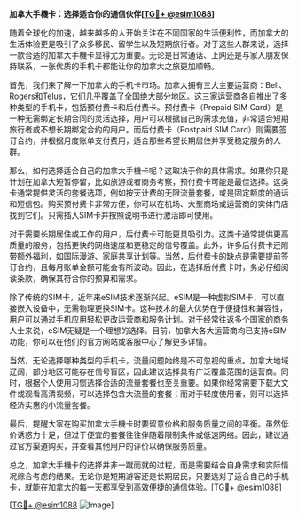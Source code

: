 **加拿大手機卡：选择适合你的通信伙伴[[TG💪+ @esim1088](https://t.me/s/esim1088)]**

随着全球化的加速，越来越多的人开始关注在不同国家的生活便利性，而加拿大的生活体验更是吸引了众多移民、留学生以及短期旅行者。对于这些人群来说，选择一款合适的加拿大手機卡显得尤为重要。无论是日常通话、上网还是与家人朋友保持联系，一张优质的手机卡都能让你的加拿大之旅更加顺畅。

首先，我们来了解一下加拿大的手机卡市场。加拿大拥有三大主要运营商：Bell、Rogers和Telus，它们几乎覆盖了全国绝大部分地区。这三家运营商各自推出了多种类型的手机卡，包括预付费卡和后付费卡。预付费卡（Prepaid SIM Card）是一种无需绑定长期合同的灵活选择，用户可以根据自己的需求充值，非常适合短期旅行者或不想长期绑定合约的用户。而后付费卡（Postpaid SIM Card）则需要签订合约，并根据月度账单支付费用，适合那些希望长期居住并享受稳定服务的人群。

那么，如何选择适合自己的加拿大手機卡呢？这取决于你的具体需求。如果你只是计划在加拿大短暂停留，比如旅游或者商务考察，预付费卡可能是最佳选择。这类卡通常提供灵活的套餐选项，例如按天计费的无限流量套餐，或是固定额度的通话和短信包。购买预付费卡非常方便，你可以在机场、大型商场或运营商的实体门店找到它们。只需插入SIM卡并按照说明书进行激活即可使用。

对于需要长期居住或工作的用户，后付费卡可能更具吸引力。这类卡通常提供更高质量的服务，包括更快的网络速度和更稳定的信号覆盖。此外，许多后付费卡还附带额外福利，如国际漫游、家庭共享计划等。当然，后付费卡的缺点是需要提前签订合约，且每月账单金额可能会有所波动。因此，在选择后付费卡时，务必仔细阅读条款，确保其符合你的预算和需求。

除了传统的SIM卡，近年来eSIM技术逐渐兴起。eSIM是一种虚拟SIM卡，可以直接嵌入设备中，无需物理更换SIM卡。这种技术的最大优势在于便捷性和兼容性，用户可以通过手机应用轻松更改运营商和服务计划。对于经常往返多个国家的商务人士来说，eSIM无疑是一个理想的选择。目前，加拿大各大运营商均已支持eSIM功能，你可以在他们的官方网站或客服中心了解更多详情。

当然，无论选择哪种类型的手机卡，流量问题始终是不可忽视的重点。加拿大地域辽阔，部分地区可能存在信号盲区，因此建议选择具有广泛覆盖范围的运营商。同时，根据个人使用习惯选择合适的流量套餐也至关重要。如果你经常需要下载大文件或观看高清视频，可以选择包含大流量的套餐；而对于轻度使用者，则可以选择经济实惠的小流量套餐。

最后，提醒大家在购买加拿大手機卡时要留意价格和服务质量之间的平衡。虽然低价诱惑力十足，但过于便宜的套餐往往伴随着限制条件或低速网络。因此，建议通过官方渠道购买，并查看其他用户的评价以确保服务质量。

总之，加拿大手機卡的选择并非一蹴而就的过程，而是需要结合自身需求和实际情况综合考虑的结果。无论你是短期游客还是长期居民，只要选对了适合自己的手机卡，就能在加拿大的每一天都享受到高效便捷的通信体验。[[TG💪+ @esim1088](https://t.me/s/esim1088)]

[[TG💪+ @esim1088](https://t.me/s/esim1088) ![Image](https://i.postimg.cc/4NQfJmqS/Snipaste-2025-05-13-00-14-12.png)]